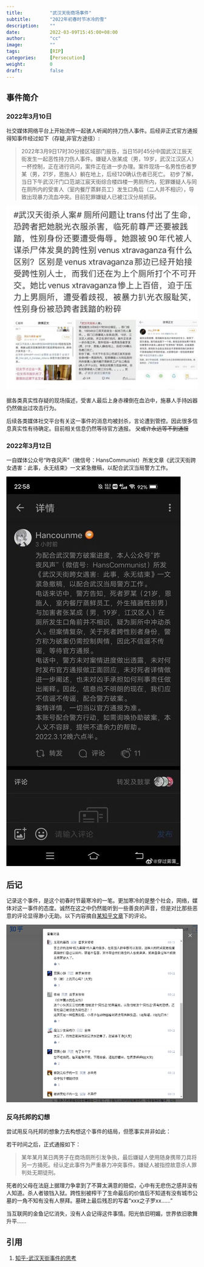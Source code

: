 ```yaml
---
title:          "武汉天街商场事件"
subtitle:       "2022年初春时节冰冷的雪"
description:    ""
date:           2022-03-09T15:45:00+08:00
author:         "cc"
image:          ""
tags:           [RIP]
categories:     [Persecution]
weight:         0
draft:          false
---
```

## 事件简介
### 2022年3月10日
社交媒体网络平台上开始流传一起骇人听闻的持刀伤人事件。后经非正式官方通报得知事件经过如下（存疑,非官方途径）:

> 2022年3月9日17时30分接区域部门报告，当日15时45分中国武汉江辰天街发生一起恶性持刀伤人事件。嫌疑人张某成（男，19岁，武汉江汉区人）一杯控制，正在进行讯问，案件正在进一步办理。案件现场一名男性伤者罗某（男，21岁，恩施人）躺在地上，后经120确认伤者已死亡。
> 初步了解，当日下午武汉汗门口范湖江宸天街综合楼四楼一男厕所内，犯罪嫌疑人与同在厕所内的受害人（室内餐厅蒸鲜员工）发生口角后（二人并不相识），导致出现暴力流血冲突。目前犯罪嫌疑人已被江汉分局抓获。

![](./0.jpg)

据各类真实性存疑的现场描述，受害人最后上身赤裸倒在血泊中，施暴人手持凶器仍然做出过攻击行为。

后续各类媒体社交平台有关这一事件的消息均被封杀，言论遭到管控。因此很多信息真实性有待确定。目前相关信息仍然等待官方通报。 ~~又或许永远等不到通报~~


### 2022年3月12日
一自媒体公众号“昨夜风声”（微信号：HansCommunist）所发文章《武汉天街跨女遇害：此事，永无结束》一文紧急撤稿，以配合武汉当局警方工作。

![](./1.jpg)


## 后记
记录这个事件，是这个初春时节最寒冷的一笔。更加寒冷的是整个社会，网络，媒体对这一事件的态度。诚然在这之中仍然能听到一些善良的声音，但是对比那些恶意的评论显得渺小无助。以下内容摘自[某知乎文章](https://zhuanlan.zhihu.com/p/479043103)下的评论。

![](./2.png)



### 反乌托邦的幻想
尝试用反乌托邦的想象力去构想这个事件的结局，但愿事实并非如此：

若干时间之后，正式通报如下：

>某年某月某日两男子在商场厕所引发争执，最后嫌疑人使用随身携带刀具将另一方捅死。经认定此事件为严重暴力冲突事件。嫌疑人被指控故意杀人罪判处无期徒刑。

死者的父母在法庭上据理力争拿到了不算太满意的赔偿，心中有无悲伤之感并没有人知道。杀人者锒铛入狱。跨性别被榨干了生命最后的价值后不知道有没有城市公墓的一角不知有没有人祭拜。墓碑上最后残忍的写着“xxx之子罗xx......”

当互联网的金鱼记忆消失，没有人会记得这件事情。阳光依旧明媚，世界依旧歌舞升平......


## 引用
1. [知乎-武汉天街事件的思考](https://zhuanlan.zhihu.com/p/479043103)




